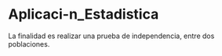 # Aplicaci-n_Estadistica
La finalidad es realizar una prueba de independencia, entre dos poblaciones.
